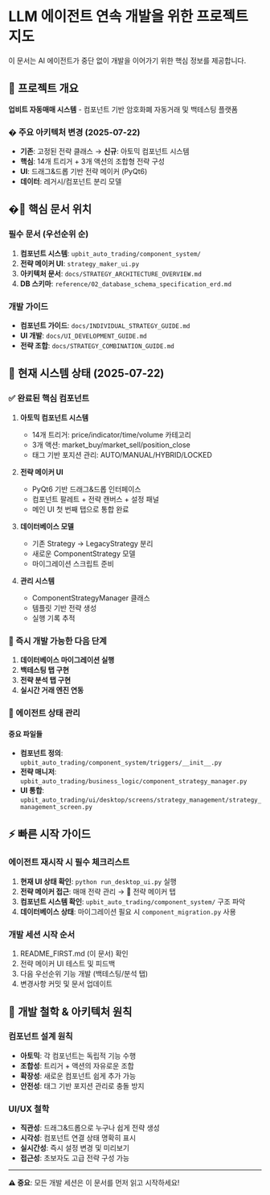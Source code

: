 # LLM 에이전트 연속 개발을 위한 프로젝트 지도

이 문서는 AI 에이전트가 중단 없이 개발을 이어가기 위한 핵심 정보를 제공합니다.

## 🎯 프로젝트 개요
**업비트 자동매매 시스템** - 컴포넌트 기반 암호화폐 자동거래 및 백테스팅 플랫폼

### � 주요 아키텍처 변경 (2025-07-22)
- **기존**: 고정된 전략 클래스 → **신규**: 아토믹 컴포넌트 시스템
- **핵심**: 14개 트리거 + 3개 액션의 조합형 전략 구성
- **UI**: 드래그&드롭 기반 전략 메이커 (PyQt6)
- **데이터**: 레거시/컴포넌트 분리 모델

## �📁 핵심 문서 위치

### 필수 문서 (우선순위 순)
1. **컴포넌트 시스템**: `upbit_auto_trading/component_system/`
2. **전략 메이커 UI**: `strategy_maker_ui.py`
3. **아키텍처 문서**: `docs/STRATEGY_ARCHITECTURE_OVERVIEW.md`
4. **DB 스키마**: `reference/02_database_schema_specification_erd.md`

### 개발 가이드
- **컴포넌트 가이드**: `docs/INDIVIDUAL_STRATEGY_GUIDE.md`
- **UI 개발**: `docs/UI_DEVELOPMENT_GUIDE.md`
- **전략 조합**: `docs/STRATEGY_COMBINATION_GUIDE.md`

## 🔧 현재 시스템 상태 (2025-07-22)

### ✅ 완료된 핵심 컴포넌트
1. **아토믹 컴포넌트 시스템**
   - 14개 트리거: price/indicator/time/volume 카테고리
   - 3개 액션: market_buy/market_sell/position_close
   - 태그 기반 포지션 관리: AUTO/MANUAL/HYBRID/LOCKED

2. **전략 메이커 UI**
   - PyQt6 기반 드래그&드롭 인터페이스
   - 컴포넌트 팔레트 + 전략 캔버스 + 설정 패널
   - 메인 UI 첫 번째 탭으로 통합 완료

3. **데이터베이스 모델**
   - 기존 Strategy → LegacyStrategy 분리
   - 새로운 ComponentStrategy 모델
   - 마이그레이션 스크립트 준비

4. **관리 시스템**
   - ComponentStrategyManager 클래스
   - 템플릿 기반 전략 생성
   - 실행 기록 추적

### 🚀 즉시 개발 가능한 다음 단계
1. **데이터베이스 마이그레이션 실행**
2. **백테스팅 탭 구현**
3. **전략 분석 탭 구현**
4. **실시간 거래 엔진 연동**

### 🔧 에이전트 상태 관리

#### 중요 파일들
- **컴포넌트 정의**: `upbit_auto_trading/component_system/triggers/__init__.py`
- **전략 매니저**: `upbit_auto_trading/business_logic/component_strategy_manager.py`
- **UI 통합**: `upbit_auto_trading/ui/desktop/screens/strategy_management/strategy_management_screen.py`

## ⚡ 빠른 시작 가이드

### 에이전트 재시작 시 필수 체크리스트
1. **현재 UI 상태 확인**: `python run_desktop_ui.py` 실행
2. **전략 메이커 접근**: 매매 전략 관리 → 🎯 전략 메이커 탭
3. **컴포넌트 시스템 확인**: `upbit_auto_trading/component_system/` 구조 파악
4. **데이터베이스 상태**: 마이그레이션 필요 시 `component_migration.py` 사용

### 개발 세션 시작 순서
1. README_FIRST.md (이 문서) 확인
2. 전략 메이커 UI 테스트 및 피드백
3. 다음 우선순위 기능 개발 (백테스팅/분석 탭)
4. 변경사항 커밋 및 문서 업데이트

## 🎯 개발 철학 & 아키텍처 원칙

### 컴포넌트 설계 원칙
- **아토믹**: 각 컴포넌트는 독립적 기능 수행
- **조합성**: 트리거 + 액션의 자유로운 조합
- **확장성**: 새로운 컴포넌트 쉽게 추가 가능
- **안전성**: 태그 기반 포지션 관리로 충돌 방지

### UI/UX 철학
- **직관성**: 드래그&드롭으로 누구나 쉽게 전략 생성
- **시각성**: 컴포넌트 연결 상태 명확히 표시
- **실시간성**: 즉시 설정 변경 및 미리보기
- **접근성**: 초보자도 고급 전략 구성 가능

---
**⚠️ 중요**: 모든 개발 세션은 이 문서를 먼저 읽고 시작하세요!
